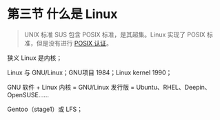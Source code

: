 # 第三节 什么是 Linux

> UNIX 标准 SUS 包含 POSIX 标准，是其超集。Linux 实现了 POSIX 标准，但是没有进行 [POSIX 认证](http://get.posixcertified.ieee.org/)。

狭义 Linux 是内核；

Linux 与 GNU/Linux；GNU项目 1984；Linux kernel 1990；

GNU 软件 + Linux 内核 = GNU/Linux 发行版 = Ubuntu、RHEL、Deepin、OpenSUSE……

Gentoo（stage1）或 LFS；
